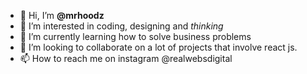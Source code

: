 - 👋 Hi, I’m **@mrhoodz**
- 👀 I’m interested in coding, designing and _thinking_
- 🌱 I’m currently learning how to solve business problems
- 💞️ I’m looking to collaborate on a lot of projects that involve react js.
- 📫 How to reach me on instagram @realwebsdigital

<!---
mrhoodz/mrhoodz is a ✨ special ✨ repository because its `README.md` (this file) appears on your GitHub profile.
You can click the Preview link to take a look at your changes.
--->
